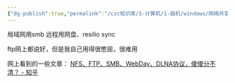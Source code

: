 ```yaml
---
{"dg-publish":true,"permalink":"/czc知识库/1-计算机/1-搞机/windows/网络共享文件笔记/","dgPassFrontmatter":true,"created":"2024-06-18T17:45:20.185+08:00","updated":"2024-12-08T12:34:12.993+08:00"}
---
```



局域网用smb
远程用网盘、resilio sync

ftp网上都说好，但是我自己用得很憋屈，很难用

网上看到的一些文章：
[NFS、FTP、SMB、WebDav、DLNA协议，傻傻分不清？ - 知乎](https://zhuanlan.zhihu.com/p/411161467)


